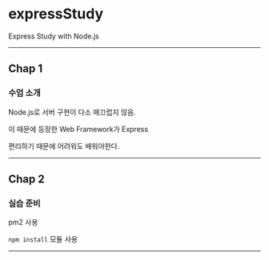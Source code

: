 # expressStudy
Express Study with Node.js

---

## Chap 1

### 수업 소개

Node.js로 서버 구현이 다소 매끄럽지 않음.

이 때문에 등장한 Web Framework가 Express

편리하기 때문에 어려워도 배워야한다.

---

## Chap 2

### 실습 준비

pm2 사용

`npm install` 모듈 사용

---